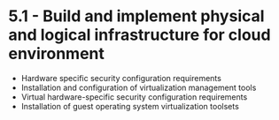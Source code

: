# 5.1 - Build and implement physical and logical infrastructure for cloud environment

- Hardware specific security configuration requirements
- Installation and configuration of virtualization management tools
- Virtual hardware-specific security configuration requirements
- Installation of guest operating system virtualization toolsets
